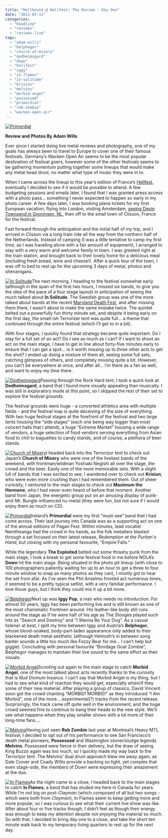 ```yaml
---
title: "Hellbound @ Hellfest: The Review - Day One"
date: "2011-07-11"
categories: 
  - "headline"
  - "reviews"
  - "reviews-live"
tags: 
  - "adam-wills"
  - "belphegor"
  - "church-of-misery"
  - "dodheimsgard"
  - "down"
  - "hellfest"
  - "iggy"
  - "in-flames"
  - "in-solitude"
  - "krisiun"
  - "melvins"
  - "morbid-angel"
  - "possessed"
  - "primordial"
  - "rob-zombie"
  - "wacken-open-air"
---
```


[![](http://www.hellbound.ca/wp-content/uploads/2011/07/IMG_6016-Edit-595x396.jpg "Primordial")](http://www.hellbound.ca/wp-content/uploads/2011/07/IMG_6016-Edit.jpg)

**Review and Photos By Adam Wills**

Ever since I started doing live metal reviews and photography, one of my goals has always been to travel to Europe to cover one of their famous festivals. Germany’s Wacken Open Air seems to be the most popular destination of festival goers, however some of the other festivals seems to be gathering momentum putting together some lineups that would make any metal head drool, no matter what type of music they were in to.

When I came across the lineup to this year’s edition of France’s [Hellfest](http://www.hellfest.fr), eventually I decided to see if it would be possible to attend. A few budgeting sessions and emails later, I found that I was granted press access with a photo pass... something I never expected to happen so early in my photo career. A few days later, I was booking plane tickets for my first European vacation, flying into London, visiting Amsterdam, [seeing Devin Townsend in Groningen, NL](http://www.hellbound.ca/2011/06/devin-townsend-groningen-nl-june-15-2011/), then off to the small town of Clisson, France for the festival.

Fast forward through the anticipation and the initial half of my trip, and I arrived in Clisson via a long train ride all the way from the northern half of the Netherlands. Instead of camping (I was a little tentative to camp my first time, as I was traveling alone with a fair amount of equipment), I arranged to stay with a very warm and welcome family in town. I was greeted right at the train station, and brought back to their lovely home for a delicious meal (including fresh bread, wine and cheese!). After a quick tour of the town, I was off to bed to rest up for the upcoming 3 days of metal, photos and shenanigans.

[![](http://www.hellbound.ca/wp-content/uploads/2011/07/IMG_5767-Edit-150x150.jpg "In Solitude")](http://www.hellbound.ca/wp-content/uploads/2011/07/IMG_5767-Edit.jpg)The next morning, I heading to the festival somewhat early (although in the span of the first two hours, I missed six bands, to give you the idea of the pace of a four stage layout) in anticipation of seeing the much talked about **In Solitude**. The Swedish group was one of the more talked about bands at the recent [Maryland Death Fest](http://www.hellbound.ca/2011/06/mdf-2011-recap-day-3/), and after missing them there, I wasn’t about to make the same mistake twice. The quintet belted out a powerfully fun thirty minute set, and despite it being early on the first day, the small-ish Terrorizer tent was quite full... a theme that continued through the entire festival (which I’ll get to in a bit).

With four stages, I quickly found that strategy became quite important. Do I stay for a full set of an act? Do I see as much as I can? If I want to shoot an act on the main stage, I have to get in line about forty-five minutes early to ensure that I can get a spot... is it worth missing up to three other acts to get the shot? I ended up doing a mixture of them all, seeing some full sets, catching glimpses of others, and completely missing quite a bit. However, you can’t be everywhere at once, and after all... I’m there as a fan as well, and want to enjoy my time there.

[![](http://www.hellbound.ca/wp-content/uploads/2011/07/IMG_5784-Edit-150x150.jpg "Dodheimsgard")](http://www.hellbound.ca/wp-content/uploads/2011/07/IMG_5784-Edit.jpg)Passing through the Rock Hard tent, I took a quick look at **Dodheimsgard**, a band that I found more visually appealing than musically. I was still in exploratory mode at this point, so I skipped the rest of their set to explore the festival grounds.

The festival grounds were huge - a converted athletics area with multiple fields - and the festival map is quite deceiving of the size of everything. With two huge festival stages at the forefront of the festival and two large tents housing the “side stages” (each one being way bigger than most concert halls that I attend), a huge “Extreme Market” housing a wide range of vendors, a huge selection of food vendors serving everything from Asian food to chili to baguettes to candy stands, and of course, a plethora of beer stands.

[![](http://www.hellbound.ca/wp-content/uploads/2011/07/IMG_5819-Edit-150x150.jpg "Church of Misery")](http://www.hellbound.ca/wp-content/uploads/2011/07/IMG_5819-Edit.jpg)I headed back into the Terrorizor tent to check out Japan’s **Church of Misery** who were one of the liveliest bands of the weekend, with frontman/wildman Yoshiaki Negishi all over the stage, the crowd and the beer. Easily one of the more memorable sets. With a slight lull of bands that I was excited to see, I wandered over to check out **Krisiun**, who were even more crushing than I had remembered them. Out of sheer curiosity, I ventured to the main stages to check out **Maximum the Hormone**, who I had never even heard of before that moment. Another band from Japan, the energetic group put on an amusing display of punk-and-Mr. Bungle-influenced nu-metal (they were fun, but not sure if I would enjoy them as much on CD).

[![](http://www.hellbound.ca/wp-content/uploads/2011/07/IMG_6006-Edit-150x150.jpg "Primordial")](http://www.hellbound.ca/wp-content/uploads/2011/07/IMG_6006-Edit.jpg)Ireland’s **Primordial** were my first “must-see” band that I had come across. Their last journey into Canada was as a supporting act on one of the annual editions of Pagan Fest. Within minutes, lead vocalist Nemtheanga had the crowd in his hands, as the folk metallers blasted through a set focused on their latest release, _Redemption at the Puritan's Hand_, but closing with my personal favourite, “Empire Falls.”

While the legendary **The Exploited** belted out some thrashy punk from the main stage, I took a break to get some festival food in me before NOLA’s **Down** hit the main stage. Being situated in the photo pit lineup (with close to 100 photographers patiently waiting for up to an hour to get a three to four minute window to snap as many photos as they can), I mostly got to hear the set from afar. As I’ve seen the Phil Anselmo fronted act numerous times, it seemed to be a pretty typical setlist, with a very familiar performance. I love those guys, but I think they could mix it up a bit more.

[![](http://www.hellbound.ca/wp-content/uploads/2011/07/IMG_6083-Edit-150x150.jpg "Belphegor")](http://www.hellbound.ca/wp-content/uploads/2011/07/IMG_6083-Edit.jpg)Next up was **Iggy Pop**, a man who needs no introduction. For almost 50 years, Iggy has been performing live and is still known as one of the most charismatic frontmen around. His leather-like body still runs around the stage as if he were half of his age as The Stooges played such hits as “Search and Destroy” and “I Wanna Be Your Dog”. As a casual listener at best, I split my time between Iggy and Austria’s **Belphegor**, whose blood-soaked, body-part-laden appearance only added to their blackened death metal aesthetic (although Helmuth’s in between song banter sounds a little too much like Fozzy Bear for me... I can’t help but giggle). Concluding with personal favourite “Bondage Goat Zombie”, Belphegor manages to maintain their live sound to the same effort as their visuals.

[![](http://www.hellbound.ca/wp-content/uploads/2011/07/IMG_6093-Edit-150x150.jpg "Morbid Angel")](http://www.hellbound.ca/wp-content/uploads/2011/07/IMG_6093-Edit.jpg)Scooting out again to the main stage to catch **Morbid Angel**, one of the most talked about acts recently thanks to the curiosity that is _Illud Divinum Insanus_. I can’t say that Morbid Angel is my thing, but I had to see what kind of reaction they would get, especially when/if they some of their new material. After playing a group of classics, David Vincent soon got the crowd chanting “MORBID! MORBID!” as they introduced “I Am Morbid”, one of the more... experimental(?) tracks from the recent release. Surprisingly, the track came off quite well in the environment, and the huge crowd seemed fine to continue to bang their heads to the new style. We’ll see what happens when they play smaller shows with a lot more of their long-time fans....

[![](http://www.hellbound.ca/wp-content/uploads/2011/07/IMG_6173-Edit-150x150.jpg "Melvins")](http://www.hellbound.ca/wp-content/uploads/2011/07/IMG_6173-Edit.jpg)Having just seen **Rob Zombie** last year at Montreal’s Heavy MTL festival, I decided to opt out of his performance to see San Francisco’s death metal pioneers, **Possessed** and Washington stoner/sludge legends **Melvins**. Possessed were fierce in their delivery, but the draw of seeing King Buzzo again was too much, so I quickly made my way back to the Terrorizor tent. The Melvins’ dual drum approach blew me away again, as Dale Crover and Coady Willis provide a backing so tight, yet complex that even stage-side, the members of Down were expressing their amazement at the duo.

[![](http://www.hellbound.ca/wp-content/uploads/2011/07/IMG_6200-Edit-150x150.jpg "In Flames")](http://www.hellbound.ca/wp-content/uploads/2011/07/IMG_6200-Edit.jpg)As the night came to a close, I headed back to the main stages to catch **In Flames**, a band that has eluded me here in Canada for years. While I’m not big on post-_Clayman_ (which composed of all but two songs - which were both from _Clayman_), In Flames seem to keep getting more and more popular, so I was curious to see what their current live show was like. After about four or five tracks though, I didn’t feel as though their energy was enough to keep my attention despite not enjoying the material so much. So with that, I decided to bring day one to a close, and take the short ten minute walk back to my temporary living quarters to rest up for the next day.
